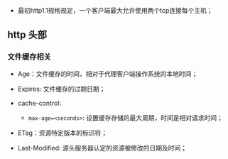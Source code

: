 * 最初http1.1规格规定，一个客户端最大允许使用两个tcp连接每个主机；


## http 头部

### 文件缓存相关

* Age：文件缓存的时间，相对于代理客户端操作系统的本地时间；

* Expires: 文件缓存的过期日期；

* cache-control:  
  - `max-age=<seconds>`: 设置缓存存储的最大周期，时间是相对请求时间； 

* ETag：资源特定版本的标识符；

* Last-Modified: 源头服务器认定的资源被修改的日期及时间；